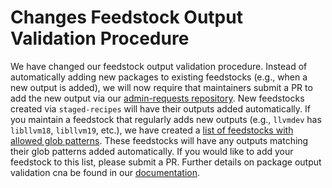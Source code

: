 # Changes Feedstock Output Validation Procedure

We have changed our feedstock output validation procedure. Instead of automatically
adding new packages to existing feedstocks (e.g., when a new output is added), we will now
require that maintainers submit a PR to add the new output via our
[admin-requests repository](https://github.com/conda-forge/admin-requests?tab=readme-ov-file#add-a-package-output-to-a-feedstock).
New feedstocks created via `staged-recipes` will have their outputs added automatically. If you maintain a feedstock
that regularly adds new outputs (e.g., `llvmdev` has `libllvm18`, `libllvm19`, etc.), we have created a
[list of feedstocks with allowed glob patterns](https://github.com/conda-forge/admin-requests/blob/main/.feedstock_outputs_autoreg_allowlist.yml). These feedstocks will have any outputs matching their glob patterns
added automatically. If you would like to add your feedstock to this list, please submit a PR. Further
details on package output validation cna be found in our [documentation](https://conda-forge.org/docs/maintainer/infrastructure/#output-validation-and-feedstock-tokens).
